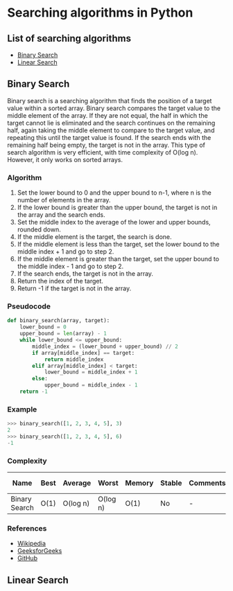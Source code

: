 # Searching algorithms in Python

## List of searching algorithms

- [Binary Search](#binary-search)
- [Linear Search](#linear-search)


## Binary Search

Binary search is a searching algorithm that finds the position of a target value within a sorted array. Binary search compares the target value to the middle element of the array. If they are not equal, the half in which the target cannot lie is eliminated and the search continues on the remaining half, again taking the middle element to compare to the target value, and repeating this until the target value is found. If the search ends with the remaining half being empty, the target is not in the array. This type of search algorithm is very efficient, with time complexity of O(log n). However, it only works on sorted arrays.

### Algorithm

1. Set the lower bound to 0 and the upper bound to n-1, where n is the number of elements in the array.
2. If the lower bound is greater than the upper bound, the target is not in the array and the search ends.
3. Set the middle index to the average of the lower and upper bounds, rounded down.
4. If the middle element is the target, the search is done.
5. If the middle element is less than the target, set the lower bound to the middle index + 1 and go to step 2.
6. If the middle element is greater than the target, set the upper bound to the middle index - 1 and go to step 2.
7. If the search ends, the target is not in the array.
8. Return the index of the target.
9. Return -1 if the target is not in the array.

### Pseudocode

```python
def binary_search(array, target):
    lower_bound = 0
    upper_bound = len(array) - 1
    while lower_bound <= upper_bound:
        middle_index = (lower_bound + upper_bound) // 2
        if array[middle_index] == target:
            return middle_index
        elif array[middle_index] < target:
            lower_bound = middle_index + 1
        else:
            upper_bound = middle_index - 1
    return -1
```

### Example

```python
>>> binary_search([1, 2, 3, 4, 5], 3)
2
>>> binary_search([1, 2, 3, 4, 5], 6)
-1
```

### Complexity

| Name | Best | Average | Worst | Memory | Stable | Comments | Data Structure | 
| ---- | ---- | ------- | ----- | ------ | ------ | -------- | -------------- |
| Binary Search | O(1) | O(log n) | O(log n) | O(1) | No | - | Array |

### References
- [Wikipedia](https://en.wikipedia.org/wiki/Binary_search_algorithm)
- [GeeksforGeeks](https://www.geeksforgeeks.org/binary-search/) 
- [GitHub](www.github.com/TheAlgorithms/Python/blob/master/searching/binary_search.py)


## Linear Search